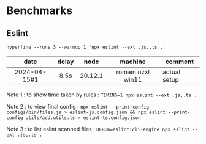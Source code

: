 # Benchmarks

## Eslint

`hyperfine --runs 3 --warmup 1 'npx eslint --ext .js,.ts .'`

|     date     | delay |  node   |      machine      | comment      |
| :----------: | :---: | :-----: | :---------------: | ------------ |
| 2024-04-15#1 | 8.5s  | 20.12.1 | romain nzxl win11 | actual setup |

Note 1 : to show time taken by rules : `TIMING=1 npx eslint --ext .js,.ts .`

Note 2 : to view final config : `npx eslint --print-config configs/bin/files.js > eslint-js.config.json && npx eslint --print-config utils/add.utils.ts > eslint-ts.config.json`

Note 3 : to list eslint scanned files : `DEBUG=eslint:cli-engine npx eslint --ext .js,.ts .`
